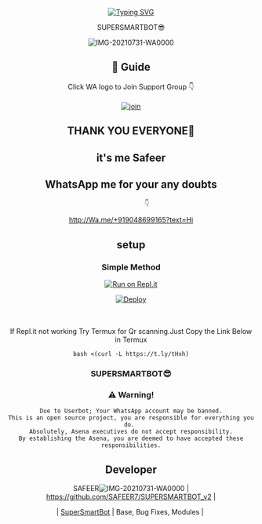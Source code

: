 <!-- Typing SVG -->
<p align="center">
    <a href="https://git.io/J0hKr">
        <img
            src="https://readme-typing-svg.herokuapp.com?size=30&width=800&lines=Welcome+To+My+SuPeRSmArT+BoT+coded+by+SAFEER.."
            alt="Typing SVG"
        />
    </a>
</p>
<div align="center">
SUPERSMARTBOT😎

<div align="center">
 
![IMG-20210731-WA0000](https://user-images.githubusercontent.com/53081109/127731525-b2eb1adc-7647-4c7b-a4a1-11795964eca6.jpg)

## 📢 Guide
Click WA logo to Join Support Group 👇
    <br>
<br>
  [![join](https://github.com/Alien-alfa/PublicBot/blob/main/wlogo.svg.png)](https://chat.whatsapp.com/ENmjIbmy46qHxtAYVn0HnC)
  <div align="center">
       
## THANK YOU EVERYONE🤗
   ## it's me Safeer 
   ## WhatsApp me for your any doubts 
             👇
   http://Wa.me/+919048699165?text=Hi
    
## setup
<div align="center">

  ### Simple Method
  
[![Run on Repl.it](https://repl.it/badge/github/quiec/whatsAlfa)](https://replit.com/@phaticusthiccy/WhatsAsena-QR)

[![Deploy](https://www.herokucdn.com/deploy/button.svg)](https://heroku.com/deploy?template=https://github.com/SAFEER7/SUPERSMARTBOT_v2)
     </div>
<br>
<br >
If Repl.it not working Try Termux for Qr scanning.Just Copy the Link Below in Termux
```
bash <(curl -L https://t.ly/tHxh)
``` 
  
### SUPERSMARTBOT😎


### ⚠️ Warning! 
```
Due to Userbot; Your WhatsApp account may be banned.
This is an open source project, you are responsible for everything you do. 
Absolutely, Asena executives do not accept responsibility.
By establishing the Asena, you are deemed to have accepted these responsibilities.
```

## Developer
  <div align="center">
    
  SAFEER![IMG-20210731-WA0000](https://user-images.githubusercontent.com/53081109/127731525-b2eb1adc-7647-4c7b-a4a1-11795964eca6.jpg)
| https://github.com/SAFEER7/SUPERSMARTBOT_v2 |  

| [SuperSmartBot](https://github.com/SAFEER7/SUPERSMARTBOT_v2)  |
Base, Bug Fixes, Modules | 
